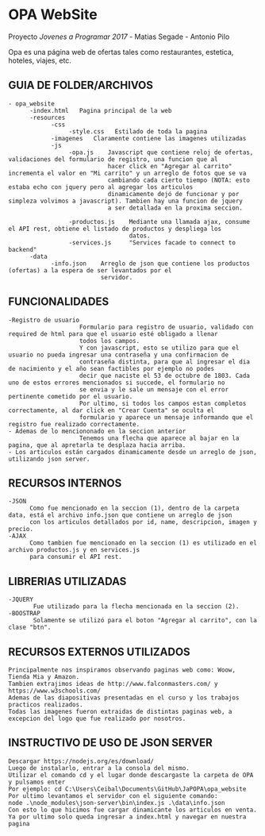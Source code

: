 # OPA WebSite

Proyecto _Jovenes a Programar 2017_ - Matias Segade - Antonio Pilo

Opa es una página web de ofertas tales como restaurantes, estetica, hoteles, viajes, etc.

GUIA DE FOLDER/ARCHIVOS
-----------------------
    - opa_website
          -index.html   Pagina principal de la web
          -resources
                -css
                     -style.css   Estilado de toda la pagina
                -imagenes   Claramente contiene las imagenes utilizadas
                -js
                     -opa.js    Javascript que contiene reloj de ofertas, validaciones del formulario de registro, una funcion que al
                                hacer click en "Agregar al carrito" incrementa el valor en "Mi carrito" y un arreglo de fotos que se va 
                                cambiando cada cierto tiempo (NOTA: esto estaba echo con jquery pero al agregar los articulos
                                dinamicamente dejó de funcionar y por simpleza volvimos a javascript). Tambien hay una funcion de jquery 
                                a ser detallada en la proxima seccion.
        
                     -productos.js    Mediante una llamada ajax, consume el API rest, obtiene el listado de productos y despliega los 
                                      datos.
                     -services.js     "Services facade to connect to backend"
          -data
                -info.json    Arreglo de json que contiene los productos (ofertas) a la espera de ser levantados por el  
                              servidor.
                 
FUNCIONALIDADES
---------------
    -Registro de usuario
                        Formulario para registro de usuario, validado con required de html para que el usuario esté obligado a llenar 
                        todos los campos.
                        Y con javascript, esto se utilizo para que el usuario no pueda ingresar una contraseña y una confirmacion de
                        contraseña distinta, para que al ingresar el dia de nacimiento y el año sean factibles por ejemplo no podes
                        decir que naciste el 53 de octubre de 1803. Cada uno de estos errores mencionados si succede, el formulario no
                        se envia y le sale un mensaje con el error pertinente cometido por el usuario.
                        Por ultimo, si todos los campos estan completos correctamente, al dar click en "Crear Cuenta" se oculta el
                        formulario y aparece un mensaje informando que el registro fue realizado correctamente.
    - Ademas de lo menciononado en la seccion anterior
                        Tenemos una flecha que aparece al bajar en la pagina, que al apretarla te desplaza hacia arriba.
    - Los articulos están cargados dinamicamente desde un arreglo de json, utilizando json server.
    
RECURSOS INTERNOS
-----------------
    -JSON 
          Como fue mencionado en la seccion (1), dentro de la carpeta data, está el archivo info.json que contiene un arreglo de json
          con los articulos detallados por id, name, descripcion, imagen y precio.
    -AJAX
          Como tambien fue mencionado en la seccion (1) es utilizado en el archivo productos.js y en services.js
          para consumir el API rest.
          
LIBRERIAS UTILIZADAS
--------------------
    -JQUERY
           Fue utilizado para la flecha mencionada en la seccion (2).
    -BOOSTRAP
           Solamente se utilizó para el boton "Agregar al carrito", con la clase "btn".
           
RECURSOS EXTERNOS UTILIZADOS
----------------------------
    Principalmente nos inspiramos observando paginas web como: Woow, Tienda Mia y Amazon.
    Tambien extrajimos ideas de http://www.falconmasters.com/ y https://www.w3schools.com/
    Ademas de las diapositivas presentadas en el curso y los trabajos practicos realizados.
    Todas las imagenes fueron extraidas de distintas paginas web, a excepcion del logo que fue realizado por nosotros.
    
INSTRUCTIVO DE USO DE JSON SERVER
---------------------------------
    Descargar https://nodejs.org/es/download/
    Luego de instalarlo, entrar a la consola del mismo.
    Utilizar el comando cd y el lugar donde descargaste la carpeta de OPA y pulsamos enter
    Por ejemplo: cd C:\Users\Ceibal\Documents\GitHub\JaPOPA\opa_website
    Por ultimo levantamos el servidor con el siguiente comando:
    node .\node_modules\json-server\bin\index.js .\data\info.json
    Con esto lo que hicimos fue cargar dinamicante los articulos en venta.
    Ya por ultimo solo queda ingresar a index.html y navegar en nuestra pagina
                                
                        
                        
                        
 
        
